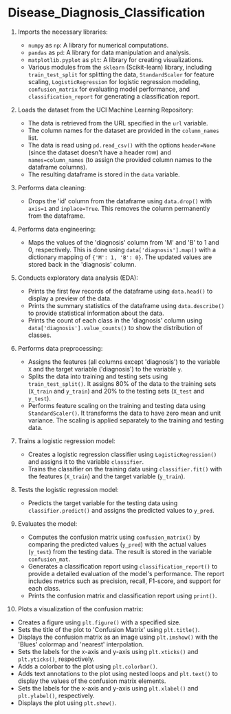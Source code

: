 # Disease_Diagnosis_Classification
1. Imports the necessary libraries:
   - `numpy` as `np`: A library for numerical computations.
   - `pandas` as `pd`: A library for data manipulation and analysis.
   - `matplotlib.pyplot` as `plt`: A library for creating visualizations.
   - Various modules from the `sklearn` (Scikit-learn) library, including `train_test_split` for splitting the data, `StandardScaler` for feature scaling, `LogisticRegression` for logistic regression modeling, `confusion_matrix` for evaluating model performance, and `classification_report` for generating a classification report.

2. Loads the dataset from the UCI Machine Learning Repository:
   - The data is retrieved from the URL specified in the `url` variable.
   - The column names for the dataset are provided in the `column_names` list.
   - The data is read using `pd.read_csv()` with the options `header=None` (since the dataset doesn't have a header row) and `names=column_names` (to assign the provided column names to the dataframe columns).
   - The resulting dataframe is stored in the `data` variable.

3. Performs data cleaning:
   - Drops the 'id' column from the dataframe using `data.drop()` with `axis=1` and `inplace=True`. This removes the column permanently from the dataframe.

4. Performs data engineering:
   - Maps the values of the 'diagnosis' column from 'M' and 'B' to 1 and 0, respectively. This is done using `data['diagnosis'].map()` with a dictionary mapping of `{'M': 1, 'B': 0}`. The updated values are stored back in the 'diagnosis' column.

5. Conducts exploratory data analysis (EDA):
   - Prints the first few records of the dataframe using `data.head()` to display a preview of the data.
   - Prints the summary statistics of the dataframe using `data.describe()` to provide statistical information about the data.
   - Prints the count of each class in the 'diagnosis' column using `data['diagnosis'].value_counts()` to show the distribution of classes.

6. Performs data preprocessing:
   - Assigns the features (all columns except 'diagnosis') to the variable `X` and the target variable ('diagnosis') to the variable `y`.
   - Splits the data into training and testing sets using `train_test_split()`. It assigns 80% of the data to the training sets (`X_train` and `y_train`) and 20% to the testing sets (`X_test` and `y_test`).
   - Performs feature scaling on the training and testing data using `StandardScaler()`. It transforms the data to have zero mean and unit variance. The scaling is applied separately to the training and testing data.

7. Trains a logistic regression model:
   - Creates a logistic regression classifier using `LogisticRegression()` and assigns it to the variable `classifier`.
   - Trains the classifier on the training data using `classifier.fit()` with the features (`X_train`) and the target variable (`y_train`).

8. Tests the logistic regression model:
   - Predicts the target variable for the testing data using `classifier.predict()` and assigns the predicted values to `y_pred`.

9. Evaluates the model:
   - Computes the confusion matrix using `confusion_matrix()` by comparing the predicted values (`y_pred`) with the actual values (`y_test`) from the testing data. The result is stored in the variable `confusion_mat`.
   - Generates a classification report using `classification_report()` to provide a detailed evaluation of the model's performance. The report includes metrics such as precision, recall, F1-score, and support for each class.
   - Prints the confusion matrix and classification report using `print()`.

10. Plots a visualization of the confusion matrix:
   - Creates a figure using `plt.figure()` with a specified size.
   - Sets the title of the plot to 'Confusion Matrix' using `plt.title()`.
   - Displays the confusion matrix as an image using `plt.imshow()` with the 'Blues' colormap and 'nearest' interpolation.
   - Sets the labels for the x-axis and y-axis using `plt.xticks()` and `plt.yticks()`, respectively.
   - Adds a colorbar to the plot using `plt.colorbar()`.
   - Adds text annotations to the plot using nested loops and `plt.text()` to display the values of the confusion matrix elements.
   - Sets the labels for the x-axis and y-axis using `plt.xlabel()` and `plt.ylabel()`, respectively.
   - Displays the plot using `plt.show()`.
